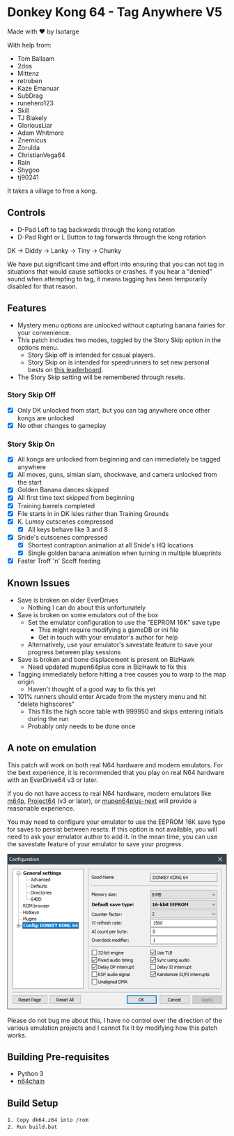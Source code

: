 # Donkey Kong 64 - Tag Anywhere V5

Made with ❤️ by Isotarge

With help from:
- Tom Ballaam
- 2dos
- Mittenz
- retroben
- Kaze Emanuar
- SubDrag
- runehero123
- Skill
- TJ Blakely
- GloriousLiar
- Adam Whitmore
- Znernicus
- Zorulda
- ChristianVega64
- Rain
- Shygoo
- tj90241

It takes a village to free a kong.

## Controls
- D-Pad Left to tag backwards through the kong rotation
- D-Pad Right or L Button to tag forwards through the kong rotation

DK -> Diddy -> Lanky -> Tiny -> Chunky

We have put significant time and effort into ensuring that you can not tag in situations that would cause softlocks or crashes. If you hear a "denied" sound when attempting to tag, it means tagging has been temporarily disabled for that reason.

## Features
- Mystery menu options are unlocked without capturing banana fairies for your convenience.
- This patch includes two modes, toggled by the Story Skip option in the options menu.
  - Story Skip off is intended for casual players.
  - Story Skip on is intended for speedrunners to set new personal bests on [this leaderboard](https://www.speedrun.com/dk64ce#Tag_Anywhere).
- The Story Skip setting will be remembered through resets.

### Story Skip Off
- [x] Only DK unlocked from start, but you can tag anywhere once other kongs are unlocked
- [x] No other changes to gameplay

### Story Skip On
- [x] All kongs are unlocked from beginning and can immediately be tagged anywhere
- [x] All moves, guns, simian slam, shockwave, and camera unlocked from the start
- [x] Golden Banana dances skipped
- [x] All first time text skipped from beginning
- [x] Training barrels completed
- [x] File starts in in DK Isles rather than Training Grounds
- [x] K. Lumsy cutscenes compressed
  - [x] All keys behave like 3 and 8
- [x] Snide's cutscenes compressed
  - [x] Shortest contraption animation at all Snide's HQ locations
  - [x] Single golden banana animation when turning in multiple blueprints
- [x] Faster Troff 'n' Scoff feeding

## Known Issues
- Save is broken on older EverDrives
  - Nothing I can do about this unfortunately
- Save is broken on some emulators out of the box
  - Set the emulator configuration to use the "EEPROM 16K" save type
    - This might require modifying a gameDB or ini file
    - Get in touch with your emulator's author for help
  - Alternatively, use your emulator's savestate feature to save your progress between play sessions
- Save is broken and bone displacement is present on BizHawk
  - Need updated mupen64plus core in BizHawk to fix this
- Tagging immediately before hitting a tree causes you to warp to the map origin
  - Haven't thought of a good way to fix this yet
- 101% runners should enter Arcade from the mystery menu and hit "delete highscores"
  - This fills the high score table with 999950 and skips entering initials during the run
  - Probably only needs to be done once

## A note on emulation
This patch will work on both real N64 hardware and modern emulators. For the bext experience, it is recommended that you play on real N64 hardware with an EverDrive64 v3 or later.

If you do not have access to real N64 hardware, modern emulators like [m64p](https://github.com/loganmc10/m64p), [Project64](https://www.pj64-emu.com/) (v3 or later), or [mupen64plus-next](https://github.com/libretro/mupen64plus-libretro-nx) will provide a reasonable experience.

You may need to configure your emulator to use the EEPROM 16K save type for saves to persist between resets. If this option is not available, you will need to ask your emulator author to add it. In the mean time, you can use the savestate feature of your emulator to save your progress.

![Project64 EEPROM Configuration](Build/pj64-eeprom-config.png)

Please do not bug me about this, I have no control over the direction of the various emulation projects and I cannot fix it by modifying how this patch works.

## Building Pre-requisites
- Python 3
- [n64chain](https://github.com/tj90241/n64chain/releases/tag/9.1.0)

## Build Setup
```
1. Copy dk64.z64 into /rom
2. Run build.bat
```
